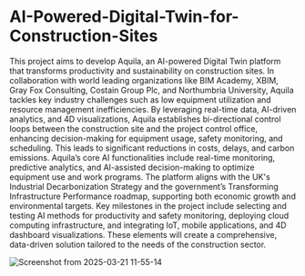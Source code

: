 # AI-Powered-Digital-Twin-for-Construction-Sites 


This project aims to develop Aquila, an AI-powered Digital Twin platform that transforms productivity and sustainability on construction sites. In collaboration with world leading organizations like BIM Academy, XBIM, Gray Fox Consulting, Costain Group Plc, and Northumbria University, Aquila tackles key industry challenges such as low equipment utilization and resource management inefficiencies. By leveraging real-time data, AI-driven analytics, and 4D visualizations, Aquila establishes bi-directional control loops between the construction site and the project control office, enhancing decision-making for equipment usage, safety monitoring, and scheduling. This leads to significant reductions in costs, delays, and carbon emissions. Aquila’s core AI functionalities include real-time monitoring, predictive analytics, and AI-assisted decision-making to optimize equipment use and work programs. The platform aligns with the UK's Industrial Decarbonization Strategy and the government’s Transforming Infrastructure Performance roadmap, supporting both economic growth and environmental targets. Key milestones in the project include selecting and testing AI methods for productivity and safety monitoring, deploying cloud computing infrastructure, and integrating IoT, mobile applications, and 4D dashboard visualizations. These elements will create a comprehensive, data-driven solution tailored to the needs of the construction sector.



![Screenshot from 2025-03-21 11-55-14](https://github.com/user-attachments/assets/e709a4a0-270f-4692-ac6c-94cc331df896)
